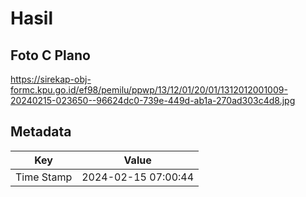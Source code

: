# Hasil

## Foto C Plano

https://sirekap-obj-formc.kpu.go.id/ef98/pemilu/ppwp/13/12/01/20/01/1312012001009-20240215-023650--96624dc0-739e-449d-ab1a-270ad303c4d8.jpg


## Metadata

| Key        | Value               |
| ---------- | ------------------- |
| Time Stamp | 2024-02-15 07:00:44 |



